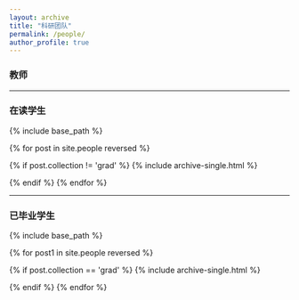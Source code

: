 ```yaml
---
layout: archive
title: "科研团队"
permalink: /people/
author_profile: true
---
```

### 教师

---

### 在读学生

{% include base_path %}

{% for post in site.people reversed %}

{% if post.collection != 'grad' %}
{% include archive-single.html %}

{% endif %}
{% endfor %}

---

### 已毕业学生

{% include base_path %}

{% for post1 in site.people reversed %}

{% if post.collection == 'grad' %}
{% include archive-single.html %}

{% endif %}
{% endfor %}
